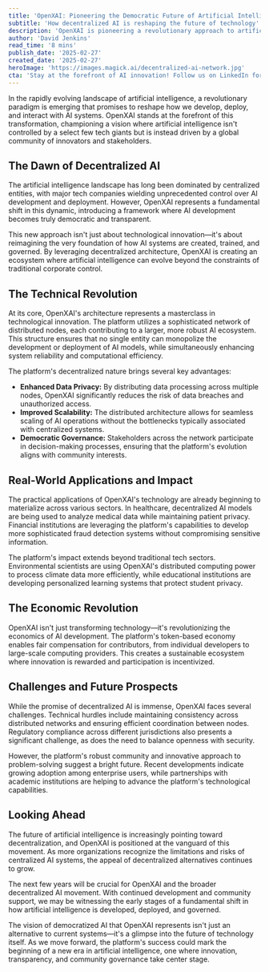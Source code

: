 ```yaml
---
title: 'OpenXAI: Pioneering the Democratic Future of Artificial Intelligence'
subtitle: 'How decentralized AI is reshaping the future of technology'
description: 'OpenXAI is pioneering a revolutionary approach to artificial intelligence development through decentralization. This innovative platform is creating a democratic ecosystem where AI development is driven by a global community rather than controlled by tech giants, promising enhanced privacy, improved scalability, and democratic governance in AI systems.'
author: 'David Jenkins'
read_time: '8 mins'
publish_date: '2025-02-27'
created_date: '2025-02-27'
heroImage: 'https://images.magick.ai/decentralized-ai-network.jpg'
cta: 'Stay at the forefront of AI innovation! Follow us on LinkedIn for the latest updates on OpenXAI and the future of decentralized artificial intelligence.'
---
```


In the rapidly evolving landscape of artificial intelligence, a revolutionary paradigm is emerging that promises to reshape how we develop, deploy, and interact with AI systems. OpenXAI stands at the forefront of this transformation, championing a vision where artificial intelligence isn't controlled by a select few tech giants but is instead driven by a global community of innovators and stakeholders.

## The Dawn of Decentralized AI

The artificial intelligence landscape has long been dominated by centralized entities, with major tech companies wielding unprecedented control over AI development and deployment. However, OpenXAI represents a fundamental shift in this dynamic, introducing a framework where AI development becomes truly democratic and transparent.

This new approach isn't just about technological innovation—it's about reimagining the very foundation of how AI systems are created, trained, and governed. By leveraging decentralized architecture, OpenXAI is creating an ecosystem where artificial intelligence can evolve beyond the constraints of traditional corporate control.

## The Technical Revolution

At its core, OpenXAI's architecture represents a masterclass in technological innovation. The platform utilizes a sophisticated network of distributed nodes, each contributing to a larger, more robust AI ecosystem. This structure ensures that no single entity can monopolize the development or deployment of AI models, while simultaneously enhancing system reliability and computational efficiency.

The platform's decentralized nature brings several key advantages:

- **Enhanced Data Privacy:** By distributing data processing across multiple nodes, OpenXAI significantly reduces the risk of data breaches and unauthorized access.
- **Improved Scalability:** The distributed architecture allows for seamless scaling of AI operations without the bottlenecks typically associated with centralized systems.
- **Democratic Governance:** Stakeholders across the network participate in decision-making processes, ensuring that the platform's evolution aligns with community interests.

## Real-World Applications and Impact

The practical applications of OpenXAI's technology are already beginning to materialize across various sectors. In healthcare, decentralized AI models are being used to analyze medical data while maintaining patient privacy. Financial institutions are leveraging the platform's capabilities to develop more sophisticated fraud detection systems without compromising sensitive information.

The platform's impact extends beyond traditional tech sectors. Environmental scientists are using OpenXAI's distributed computing power to process climate data more efficiently, while educational institutions are developing personalized learning systems that protect student privacy.

## The Economic Revolution

OpenXAI isn't just transforming technology—it's revolutionizing the economics of AI development. The platform's token-based economy enables fair compensation for contributors, from individual developers to large-scale computing providers. This creates a sustainable ecosystem where innovation is rewarded and participation is incentivized.

## Challenges and Future Prospects

While the promise of decentralized AI is immense, OpenXAI faces several challenges. Technical hurdles include maintaining consistency across distributed networks and ensuring efficient coordination between nodes. Regulatory compliance across different jurisdictions also presents a significant challenge, as does the need to balance openness with security.

However, the platform's robust community and innovative approach to problem-solving suggest a bright future. Recent developments indicate growing adoption among enterprise users, while partnerships with academic institutions are helping to advance the platform's technological capabilities.

## Looking Ahead

The future of artificial intelligence is increasingly pointing toward decentralization, and OpenXAI is positioned at the vanguard of this movement. As more organizations recognize the limitations and risks of centralized AI systems, the appeal of decentralized alternatives continues to grow.

The next few years will be crucial for OpenXAI and the broader decentralized AI movement. With continued development and community support, we may be witnessing the early stages of a fundamental shift in how artificial intelligence is developed, deployed, and governed.

The vision of democratized AI that OpenXAI represents isn't just an alternative to current systems—it's a glimpse into the future of technology itself. As we move forward, the platform's success could mark the beginning of a new era in artificial intelligence, one where innovation, transparency, and community governance take center stage.